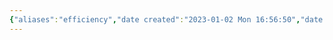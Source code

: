 ```yaml
---
{"aliases":"efficiency","date created":"2023-01-02 Mon 16:56:50","date modified":"2023-01-05 Thu 23:06:50","dg-publish":true,"permalink":"/01-guide/efficiency/","dgPassFrontmatter":true}
---
```


